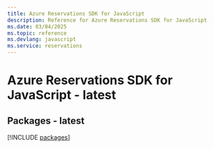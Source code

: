 ```yaml
---
title: Azure Reservations SDK for JavaScript
description: Reference for Azure Reservations SDK for JavaScript
ms.date: 03/04/2025
ms.topic: reference
ms.devlang: javascript
ms.service: reservations
---
```

# Azure Reservations SDK for JavaScript - latest
## Packages - latest
[!INCLUDE [packages](reservations-index.md)]